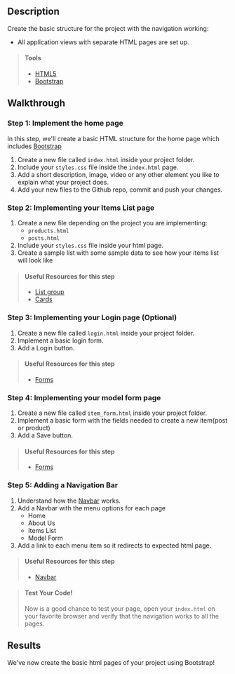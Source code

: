 ## Description

Create the basic structure for the project with the navigation working:
* All application views with separate HTML pages are set up. 


> #### Tools
> - [HTML5](https://developer.mozilla.org/en-US/docs/Web/Guide/HTML/HTML5)
> - [Bootstrap](https://developer.mozilla.org/en-US/docs/Web/Guide/HTML/HTML5)
      
    
## Walkthrough

### Step 1: Implement the home page

In this step, we'll create a basic HTML structure for the home page which includes [Bootstrap](https://getbootstrap.com/docs/4.5/getting-started/introduction/)

1. Create a new file called `index.html` inside your project folder.
2. Include your `styles.css` file inside the `index.html` page.
3. Add a short description, image, video or any other element you like to explain what your project does.
4. Add your new files to the Github repo, commit and push your changes.

### Step 2: Implementing your Items List page

1. Create a new file depending on the project you are implementing: 
    * `products.html`
    * `posts.html`
2. Include your `styles.css` file inside your html page.
3. Create a sample list with some sample data to see how your items list will look like

> #### Useful Resources for this step
> - [List group](https://getbootstrap.com/docs/4.5/components/list-group/)
> - [Cards](https://getbootstrap.com/docs/4.5/components/card/)

### Step 3: Implementing your Login page (Optional)

1. Create a new file called `login.html` inside your project folder.
2. Implement a basic login form.
3. Add a Login button.

> #### Useful Resources for this step
> - [Forms](https://getbootstrap.com/docs/4.5/components/forms/)

### Step 4: Implementing your model form page

1. Create a new file called `item_form.html` inside your project folder.
2. Implement a basic form with the fields needed to create a new item(post or product)
3. Add a Save button.

> #### Useful Resources for this step
> - [Forms](https://getbootstrap.com/docs/4.5/components/forms/)

### Step 5: Adding a Navigation Bar

1. Understand how the [Navbar](https://getbootstrap.com/docs/4.5/components/navbar/) works.
2. Add a Navbar with the menu options for each page
    * Home
    * About Us
    * Items List
    * Model Form
3. Add a link to each menu item so it redirects to expected html page.

> #### Useful Resources for this step
> - [Navbar](https://getbootstrap.com/docs/4.5/components/navbar/)


> #### Test Your Code!
> Now is a good chance to test your page, open your `index.html` on your favorite browser and verify that the navigation works to all the pages.

## Results

We've now create the basic html pages of your project using Bootstrap!
